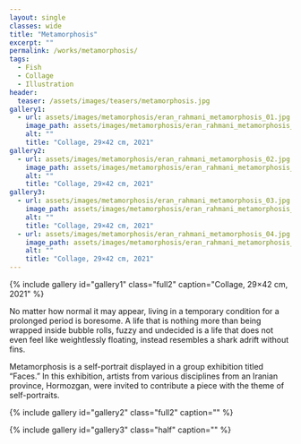 ```yaml
---
layout: single
classes: wide
title: "Metamorphosis"
excerpt: ""
permalink: /works/metamorphosis/
tags:
  - Fish
  - Collage
  - Illustration
header:
  teaser: /assets/images/teasers/metamorphosis.jpg 
gallery1:
  - url: assets/images/metamorphosis/eran_rahmani_metamorphosis_01.jpg
    image_path: assets/images/metamorphosis/eran_rahmani_metamorphosis_01.jpg
    alt: ""
    title: "Collage, 29×42 cm, 2021"
gallery2:
  - url: assets/images/metamorphosis/eran_rahmani_metamorphosis_02.jpg
    image_path: assets/images/metamorphosis/eran_rahmani_metamorphosis_02.jpg
    alt: ""
    title: "Collage, 29×42 cm, 2021"
gallery3:
  - url: assets/images/metamorphosis/eran_rahmani_metamorphosis_03.jpg
    image_path: assets/images/metamorphosis/eran_rahmani_metamorphosis_03.jpg
    alt: ""
    title: "Collage, 29×42 cm, 2021"
  - url: assets/images/metamorphosis/eran_rahmani_metamorphosis_04.jpg
    image_path: assets/images/metamorphosis/eran_rahmani_metamorphosis_04.jpg
    alt: ""
    title: "Collage, 29×42 cm, 2021"
---
```


{% include gallery id="gallery1" class="full2" caption="Collage, 29×42 cm, 2021" %}

No matter how normal it may appear, living in a temporary condition for a prolonged period is boresome. A life that is nothing more than being wrapped inside bubble rolls, fuzzy and undecided is a life that does not even feel like weightlessly floating, instead resembles a shark adrift without fins.

Metamorphosis is a self-portrait displayed in a group exhibition titled “Faces.” In this exhibition, artists from various disciplines from an Iranian province, Hormozgan, were invited to contribute a piece with the theme of self-portraits. 

{% include gallery id="gallery2" class="full2" caption="" %}

{% include gallery id="gallery3" class="half" caption="" %}
